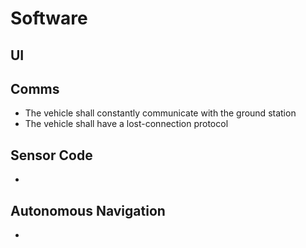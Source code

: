 # Software

## UI

## Comms
* The vehicle shall constantly communicate with the ground station
* The vehicle shall have a lost-connection protocol

## Sensor Code
* 

## Autonomous Navigation
* 
